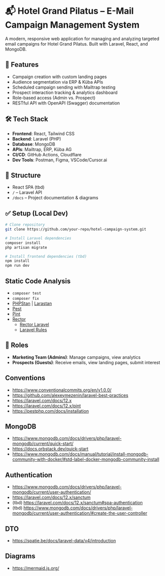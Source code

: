 # 📬 Hotel Grand Pilatus – E-Mail Campaign Management System

A modern, responsive web application for managing and analyzing targeted email campaigns for Hotel Grand Pilatus. Built with Laravel, React, and MongoDB.

## 🚀 Features

- Campaign creation with custom landing pages
- Audience segmentation via ERP & Küba APIs
- Scheduled campaign sending with Mailtrap testing
- Prospect interaction tracking & analytics dashboard
- Role-based access (Admin vs. Prospect)
- RESTful API with OpenAPI (Swagger) documentation

## 🛠️ Tech Stack

- **Frontend**: React, Tailwind CSS
- **Backend**: Laravel (PHP)
- **Database**: MongoDB
- **APIs**: Mailtrap, ERP, Küba AG
- **CI/CD**: GitHub Actions, Cloudflare
- **Dev Tools**: Postman, Figma, VSCode/Cursor.ai

## 📂 Structure

- React SPA (tbd)
- `/` – Laravel API
- `/docs` – Project documentation & diagrams

## ✅ Setup (Local Dev)

```bash
# Clone repository
git clone https://github.com/your-repo/hotel-campaign-system.git

# Install Laravel dependencies
composer install
php artisan migrate

# Install frontend dependencies (tbd)
npm install
npm run dev
```

## Static Code Analysis
- `composer test`
- `composer fix`
- [PHPStan](https://phpstan.org) | [Larastan](https://github.com/larastan/larastan)
- [Pest](https://pestphp.com)
- [Pint](https://laravel.com/docs/master/pint)
- [Rector](https://getrector.com)
  - [Rector Laravel](https://github.com/driftingly/rector-laravel)
  - [Laravel Rules](https://github.com/driftingly/rector-laravel/blob/main/docs/rector_rules_overview.md)

## 👥 Roles

- **Marketing Team (Admins)**: Manage campaigns, view analytics
- **Prospects (Guests)**: Receive emails, view landing pages, submit interest

## Conventions
- https://www.conventionalcommits.org/en/v1.0.0/
- https://github.com/alexeymezenin/laravel-best-practices
- https://laravel.com/docs/12.x
- https://laravel.com/docs/12.x/pint
- https://pestphp.com/docs/installation

## MongoDB
- https://www.mongodb.com/docs/drivers/php/laravel-mongodb/current/quick-start/
- https://docs.orbstack.dev/quick-start
- https://www.mongodb.com/docs/manual/tutorial/install-mongodb-community-with-docker/#std-label-docker-mongodb-community-install

## Authentication
- https://www.mongodb.com/docs/drivers/php/laravel-mongodb/current/user-authentication/
- https://laravel.com/docs/12.x/sanctum
- (tbd) https://laravel.com/docs/12.x/sanctum#spa-authentication
- (tbd) https://www.mongodb.com/docs/drivers/php/laravel-mongodb/current/user-authentication/#create-the-user-controller

## DTO
- https://spatie.be/docs/laravel-data/v4/introduction

## Diagrams
- https://mermaid.js.org/